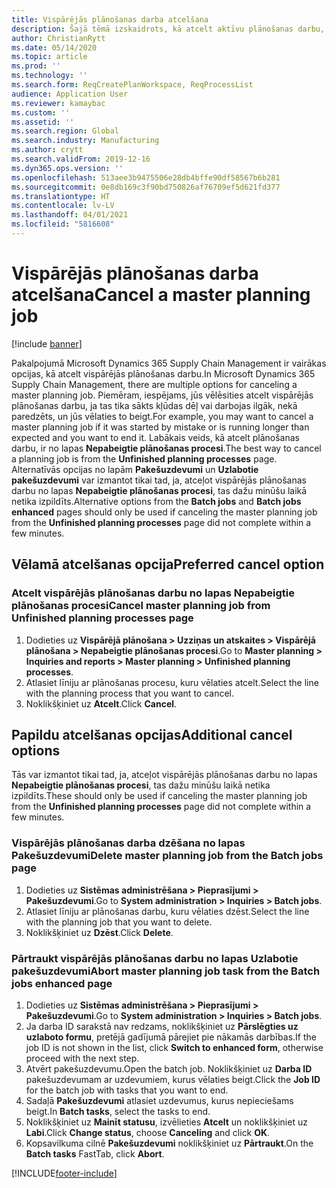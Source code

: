 ```yaml
---
title: Vispārējās plānošanas darba atcelšana
description: Šajā tēmā izskaidrots, kā atcelt aktīvu plānošanas darbu, kas izmanto iebūvētās plānošanas funkcionalitāti.
author: ChristianRytt
ms.date: 05/14/2020
ms.topic: article
ms.prod: ''
ms.technology: ''
ms.search.form: ReqCreatePlanWorkspace, ReqProcessList
audience: Application User
ms.reviewer: kamaybac
ms.custom: ''
ms.assetid: ''
ms.search.region: Global
ms.search.industry: Manufacturing
ms.author: crytt
ms.search.validFrom: 2019-12-16
ms.dyn365.ops.version: ''
ms.openlocfilehash: 513aee3b9475506e28db4bffe90df58567b6b281
ms.sourcegitcommit: 0e8db169c3f90bd750826af76709ef5d621fd377
ms.translationtype: HT
ms.contentlocale: lv-LV
ms.lasthandoff: 04/01/2021
ms.locfileid: "5816608"
---
```

# <a name="cancel-a-master-planning-job"></a><span data-ttu-id="b8ed8-103">Vispārējās plānošanas darba atcelšana</span><span class="sxs-lookup"><span data-stu-id="b8ed8-103">Cancel a master planning job</span></span>

[!include [banner](../includes/banner.md)]

<span data-ttu-id="b8ed8-104">Pakalpojumā Microsoft Dynamics 365 Supply Chain Management ir vairākas opcijas, kā atcelt vispārējās plānošanas darbu.</span><span class="sxs-lookup"><span data-stu-id="b8ed8-104">In Microsoft Dynamics 365 Supply Chain Management, there are multiple options for canceling a master planning job.</span></span> <span data-ttu-id="b8ed8-105">Piemēram, iespējams, jūs vēlēsities atcelt vispārējās plānošanas darbu, ja tas tika sākts kļūdas dēļ vai darbojas ilgāk, nekā paredzēts, un jūs vēlaties to beigt.</span><span class="sxs-lookup"><span data-stu-id="b8ed8-105">For example, you may want to cancel a master planning job if it was started by mistake or is running longer than expected and you want to end it.</span></span> <span data-ttu-id="b8ed8-106">Labākais veids, kā atcelt plānošanas darbu, ir no lapas **Nepabeigtie plānošanas procesi**.</span><span class="sxs-lookup"><span data-stu-id="b8ed8-106">The best way to cancel a planning job is from  the **Unfinished planning processes** page.</span></span> <span data-ttu-id="b8ed8-107">Alternatīvās opcijas no lapām **Pakešuzdevumi** un **Uzlabotie pakešuzdevumi** var izmantot tikai tad, ja, atceļot vispārējās plānošanas darbu no lapas **Nepabeigtie plānošanas procesi**, tas dažu minūšu laikā netika izpildīts.</span><span class="sxs-lookup"><span data-stu-id="b8ed8-107">Alternative options from the **Batch jobs** and **Batch jobs enhanced** pages should only be used if canceling the master planning job from the **Unfinished planning processes** page did not complete within a few minutes.</span></span>

## <a name="preferred-cancel-option"></a><span data-ttu-id="b8ed8-108">Vēlamā atcelšanas opcija</span><span class="sxs-lookup"><span data-stu-id="b8ed8-108">Preferred cancel option</span></span>
### <a name="cancel-master-planning-job-from-unfinished-planning-processes-page"></a><span data-ttu-id="b8ed8-109">Atcelt vispārējās plānošanas darbu no lapas **Nepabeigtie plānošanas procesi**</span><span class="sxs-lookup"><span data-stu-id="b8ed8-109">Cancel master planning job from **Unfinished planning processes** page</span></span>
1. <span data-ttu-id="b8ed8-110">Dodieties uz **Vispārējā plānošana > Uzziņas un atskaites > Vispārējā plānošana > Nepabeigtie plānošanas procesi**.</span><span class="sxs-lookup"><span data-stu-id="b8ed8-110">Go to **Master planning > Inquiries and reports > Master planning > Unfinished planning processes**.</span></span>
2. <span data-ttu-id="b8ed8-111">Atlasiet līniju ar plānošanas procesu, kuru vēlaties atcelt.</span><span class="sxs-lookup"><span data-stu-id="b8ed8-111">Select the line with the planning process that you want to cancel.</span></span>
3. <span data-ttu-id="b8ed8-112">Noklikšķiniet uz **Atcelt**.</span><span class="sxs-lookup"><span data-stu-id="b8ed8-112">Click **Cancel**.</span></span>

## <a name="additional-cancel-options"></a><span data-ttu-id="b8ed8-113">Papildu atcelšanas opcijas</span><span class="sxs-lookup"><span data-stu-id="b8ed8-113">Additional cancel options</span></span>
<span data-ttu-id="b8ed8-114">Tās var izmantot tikai tad, ja, atceļot vispārējās plānošanas darbu no lapas **Nepabeigtie plānošanas procesi**, tas dažu minūšu laikā netika izpildīts.</span><span class="sxs-lookup"><span data-stu-id="b8ed8-114">These should only be used if canceling the master planning job from the **Unfinished planning processes** page did not complete within a few minutes.</span></span>

### <a name="delete-master-planning-job-from-the-batch-jobs-page"></a><span data-ttu-id="b8ed8-115">Vispārējās plānošanas darba dzēšana no lapas **Pakešuzdevumi**</span><span class="sxs-lookup"><span data-stu-id="b8ed8-115">Delete master planning job from the **Batch jobs** page</span></span>
1. <span data-ttu-id="b8ed8-116">Dodieties uz **Sistēmas administrēšana > Pieprasījumi > Pakešuzdevumi**.</span><span class="sxs-lookup"><span data-stu-id="b8ed8-116">Go to **System administration > Inquiries > Batch jobs**.</span></span>
2. <span data-ttu-id="b8ed8-117">Atlasiet līniju ar plānošanas darbu, kuru vēlaties dzēst.</span><span class="sxs-lookup"><span data-stu-id="b8ed8-117">Select the line with the planning job that you want to delete.</span></span>
3. <span data-ttu-id="b8ed8-118">Noklikšķiniet uz **Dzēst**.</span><span class="sxs-lookup"><span data-stu-id="b8ed8-118">Click **Delete**.</span></span>

### <a name="abort-master-planning-job-task-from-the-batch-jobs-enhanced-page"></a><span data-ttu-id="b8ed8-119">Pārtraukt vispārējās plānošanas darbu no lapas **Uzlabotie pakešuzdevumi**</span><span class="sxs-lookup"><span data-stu-id="b8ed8-119">Abort master planning job task from the **Batch jobs enhanced** page</span></span>
1. <span data-ttu-id="b8ed8-120">Dodieties uz **Sistēmas administrēšana > Pieprasījumi > Pakešuzdevumi**.</span><span class="sxs-lookup"><span data-stu-id="b8ed8-120">Go to **System administration > Inquiries > Batch jobs**.</span></span>
2. <span data-ttu-id="b8ed8-121">Ja darba ID sarakstā nav redzams, noklikšķiniet uz **Pārslēgties uz uzlaboto formu**, pretējā gadījumā pārejiet pie nākamās darbības.</span><span class="sxs-lookup"><span data-stu-id="b8ed8-121">If the job ID is not shown in the list, click **Switch to enhanced form**, otherwise proceed with the next step.</span></span>
3. <span data-ttu-id="b8ed8-122">Atvērt pakešuzdevumu.</span><span class="sxs-lookup"><span data-stu-id="b8ed8-122">Open the batch job.</span></span> <span data-ttu-id="b8ed8-123">Noklikšķiniet uz **Darba ID** pakešuzdevumam ar uzdevumiem, kurus vēlaties beigt.</span><span class="sxs-lookup"><span data-stu-id="b8ed8-123">Click the **Job ID** for the batch job with tasks that you want to end.</span></span>
4. <span data-ttu-id="b8ed8-124">Sadaļā **Pakešuzdevumi** atlasiet uzdevumus, kurus nepieciešams beigt.</span><span class="sxs-lookup"><span data-stu-id="b8ed8-124">In **Batch tasks**, select the tasks to end.</span></span>
5. <span data-ttu-id="b8ed8-125">Noklikšķiniet uz **Mainīt statusu**, izvēlieties **Atcelt** un noklikšķiniet uz **Labi**.</span><span class="sxs-lookup"><span data-stu-id="b8ed8-125">Click **Change status**, choose **Canceling** and click **OK**.</span></span>
6. <span data-ttu-id="b8ed8-126">Kopsavilkuma cilnē **Pakešuzdevumi** noklikšķiniet uz **Pārtraukt**.</span><span class="sxs-lookup"><span data-stu-id="b8ed8-126">On the **Batch tasks** FastTab, click **Abort**.</span></span>


[!INCLUDE[footer-include](../../includes/footer-banner.md)]